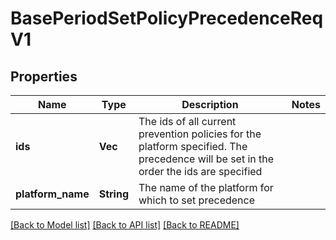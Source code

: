 # BasePeriodSetPolicyPrecedenceReqV1

## Properties

Name | Type | Description | Notes
------------ | ------------- | ------------- | -------------
**ids** | **Vec<String>** | The ids of all current prevention policies for the platform specified. The precedence will be set in the order the ids are specified |
**platform_name** | **String** | The name of the platform for which to set precedence |

[[Back to Model list]](./README.md#documentation-for-models) [[Back to API list]](./README.md#documentation-for-api-endpoints) [[Back to README]](../README.md)
